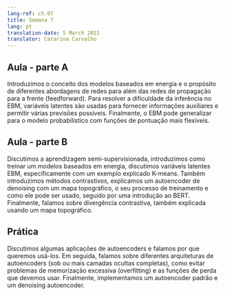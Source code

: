 ```yaml
---
lang-ref: ch.07
title: Semana 7
lang: pt
translation-date: 5 March 2021
translator: Catarina Carvalho
---
```

<!--## Lecture part A
-->
## Aula - parte A
<!--We introduced the concept of the energy-based models and the intention for different approaches other than feed-forward networks. To solve the difficulty of the inference in EBM, latent variables are used to provide auxiliary information and enable multiple possible predictions. Finally, the EBM can generalize to probabilistic model with more flexible scoring functions.
-->
Introduzimos o conceito dos modelos baseados em energia e o propósito de diferentes abordagens de redes para além das redes de propagação para a frente (feedforward). Para resolver a dificuldade da inferência no EBM, variáveis latentes são usadas para fornecer informações auxiliares e permitir várias previsões possíveis. Finalmente, o EBM pode generalizar para o modelo probabilístico com funções de pontuação mais flexíveis.
<!--## Lecture part B
-->
## Aula - parte B
<!--We discussed self-supervised learning, introduced how to train an Energy-based models, discussed Latent Variable EBM, specifically with an explained K-means example. We also introduced Contrastive Methods, explained a denoising autoencoder with a topographic map, the training process, and how it can be used, followed by an introduction to BERT. Finally, we talked about Contrastive Divergence, also explained using a topographic map.
-->
Discutimos a aprendizagem semi-supervisionada, introduzimos como treinar um modelos baseados em energia, discutimos variáveis latentes EBM, especificamente com um exemplo explicado K-means. Também introduzimos métodos contrastivos, explicamos um autoencoder de denoising com um mapa topográfico, o seu processo de treinamento e como ele pode ser usado, seguido por uma introdução ao BERT. Finalmente, falamos sobre divergência contrastiva, também explicada usando um mapa topográfico.
<!--## Practicum
We discussed some applications of Autoencoders and talked about why we want to use them. Then we talked about different architectures of Autoencoders (under or over complete hidden layer), how to avoid overfitting issues and the loss functions we should use. Finally we implemented a standard Autoencoder and a denoising Autoencoder.
-->
## Prática
Discutimos algumas aplicações de autoencoders e falamos por que queremos usá-los. Em seguida, falamos sobre diferentes arquiteturas de autoencoders (sob ou mais camadas ocultas completas), como evitar problemas de memorização excessiva (overfitting) e as funções de perda que devemos usar. Finalmente, implementamos um autoencoder padrão e um denoising autoencoder.
